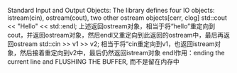 ﻿Standard Input and Output Objects:
    The library defines four IO objects: istream(cin), ostream(cout), two other ostream objects[cerr, clog]
    std::cout << "Hello" << std::endl;
    上述返回ostream对象，相当于将“hello”重定向到cout，并返回ostream对象，然后endl又重定向到此返回的ostream中，最后再返回ostream
    std::cin >> v1 >> v2;
    相当于将“cin重定向到v1，也返回istream对象，然后接着重定向到v2中，最后仍然返回istream对象
    endl作用：ending the current line and FLUSHING THE BUFFER, 而不是留在内存中
